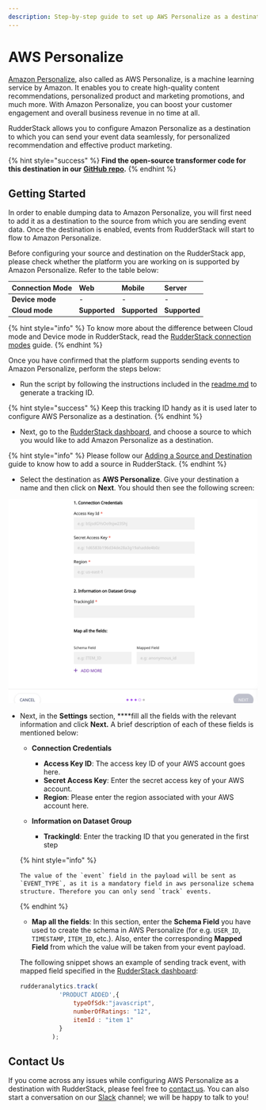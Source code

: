 ```yaml
---
description: Step-by-step guide to set up AWS Personalize as a destination in RudderStack.
---
```


# AWS Personalize

[Amazon Personalize](https://aws.amazon.com/personalize/), also called as AWS Personalize, is a machine learning service by Amazon. It enables you to create high-quality content recommendations, personalized product and marketing promotions, and much more. With Amazon Personalize, you can boost your customer engagement and overall business revenue in no time at all. 

RudderStack allows you to configure Amazon Personalize as a destination to which you can send your event data seamlessly, for personalized recommendation and effective product marketing.

{% hint style="success" %}
**Find the open-source transformer code for this destination in our** [**GitHub repo**](https://github.com/rudderlabs/rudder-transformer/tree/master/v0/destinations/personalize)**.**
{% endhint %}

## **Getting Started**

In order to enable dumping data to Amazon Personalize, you will first need to add it as a destination to the source from which you are sending event data. Once the destination is enabled, events from RudderStack will start to flow to Amazon Personalize. 

Before configuring your source and destination on the RudderStack app, please check whether the platform you are working on is supported by Amazon Personalize. Refer to the table below:

| **Connection Mode** | **Web** | **Mobile** | **Server** |
| :--- | :--- | :--- | :--- |
| **Device mode** | - | - | - |
| **Cloud mode** | **Supported** | **Supported** | **Supported** |

{% hint style="info" %}
 To know more about the difference between Cloud mode and Device mode in RudderStack, read the [RudderStack connection modes](https://docs.rudderstack.com/get-started/rudderstack-connection-modes) guide.
{% endhint %}

Once you have confirmed that the platform supports sending events to Amazon Personalize, perform the steps below:

* Run the script by following the instructions included in the [readme.md](https://github.com/rudderlabs/rudder-transformer/tree/destination_personalize/v0/personalize/scripts) to generate a tracking ID. 

{% hint style="success" %}
Keep this tracking ID handy as it is used later to configure AWS Personalize as a destination.
{% endhint %}

* Next, go to the [RudderStack dashboard](https://app.rudderlabs.com/), and choose a source to which you would like to add Amazon Personalize as a destination.

{% hint style="info" %}
Please follow our [Adding a Source and Destination](https://docs.rudderstack.com/getting-started/adding-source-and-destination-rudderstack) guide to know how to add a source in RudderStack.
{% endhint %}

* Select the destination as **AWS Personalize**. Give your destination a name and then click on **Next**. You should then see the following screen:

![](../.gitbook/assets/personalize.png)
* Next, in the **Settings** section, ****fill all the fields with the relevant information and click **Next.** A brief description of each of these fields is mentioned below:
  * **Connection Credentials**
    * **Access Key ID**: The access key ID of your AWS account goes here.
    * **Secret Access Key**: Enter the secret access key of your AWS account.
    * **Region**: Please enter the region associated with your AWS account here.
  * **Information on Dataset Group**

    * **TrackingId**: Enter the tracking ID that you generated in the first step 
   
  {% hint style="info" %}

      The value of the `event` field in the payload will be sent as `EVENT_TYPE`, as it is a mandatory field in aws personalize schema structure. Therefore you can only send `track` events.

   {% endhint %}


  * **Map all the fields**: In this section, enter the **Schema Field** you have used to create the schema in AWS Personalize \(for e.g. `USER_ID`, `TIMESTAMP`, `ITEM_ID`, etc.\). Also, enter the corresponding **Mapped Field** from which the value will be taken from your event payload.

  The following snippet shows an example of sending track event, with mapped field specified in the [RudderStack dashboard](https://app.rudderlabs.com/):

  ```javascript
  rudderanalytics.track(
             'PRODUCT ADDED',{
                 typeOfSdk:"javascript",
                 numberOfRatings: "12",
                 itemId : "item 1" 
             }    
           );

## Contact Us

If you come across any issues while configuring AWS Personalize as a destination with RudderStack, please feel free to [contact us](mailto:%20docs@rudderstack.com). You can also start a conversation on our [Slack](https://resources.rudderstack.com/join-rudderstack-slack) channel; we will be happy to talk to you!

